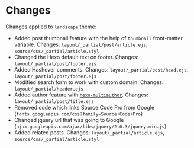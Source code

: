 # Changes

Changes applied to `landscape` theme:

- Added post thumbnail feature with the help of `thumbnail` front-matter variable. Changes: `layout/_partial/post/article.ejs`, `source/css/_partial/article.styl`
- Changed the Hexo default text on footer. Changes: `layout/_partial/post/footer.ejs`
- Added Hashover comments. Changes: `layout/_partial/post/head.ejs`, `layout/_partial/post/footer.ejs`
- Modified search form to work with custom domain. Changes: `layout/_partial/header.ejs`
- Added author feature with [`hexo-multiauthor`](https://github.com/bob983/hexo-multiauthor). Changes: `layout/_partial/post/title.ejs`
- Removed code which links Source Code Pro from Google (`fonts.googleapis.com/css?family=Source+Code+Pro`)
- Changed jquery url that was going to Google (`ajax.googleapis.com/ajax/libs/jquery/2.0.3/jquery.min.js`)
- Added related posts. Changes: `layout/_partial/article.ejs`, `source/css/_partial/article.styl`
